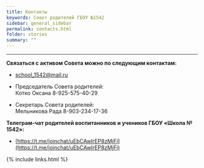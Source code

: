```yaml
---
title: Контакты
keywords: Совет родителей ГБОУ №1542
sidebar: general_sidebar
permalink: contacts.html
folder: stories
summary: ""
---
```


<!-- <p><img src="{{ "images/gym1542.jpeg" }}" alt="ГБОУ Школа №1542"/></p> -->

***

**Связаться с активом Совета можно по следующим контактам:**

- [school_1542@mail.ru](mailto:school_1542@mail.ru)

- Председатель Совета родителей:<br> 
Котко Оксана 8-925-575-40-29

- Секретарь Совета родителей:<br> 
Мельникова Рада 8-903-234-17-36


**Телеграм-чат родителей воспитанников и учеников  ГБОУ «Школа № 1542»:** 

- [https://t.me/joinchat/uEbCAwIrEP8zMjFi](https://t.me/joinchat/uEbCAwIrEP8zMjFi)

{% include links.html %}
